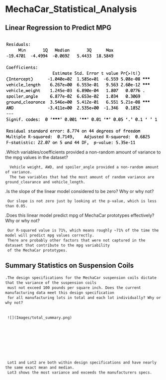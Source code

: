 # MechaCar_Statistical_Analysis

## Linear Regression to Predict MPG

<br>
    <img src="https://github.com/Kborh/MechaCar_Statistical_Analysis/blob/main/Images/coefficient.png">
    
<br>
   .Which variables/coefficients provided a non-random amount of variance to the mpg values in the dataset?
      
      Vehicle weight, AWD, and spoiler_angle provided a non-random amount of variance. 
      The two variables that had the most amount of random variance are ground_clearance and vehicle_length.
   
   .Is the slope of the linear model considered to be zero? Why or why not?
   
     Our slope is not zero just by looking at the p-value, which is less than 0.05.
   
   .Does this linear model predict mpg of MechaCar prototypes effectively? Why or why not?
   
     Our R-squared value is 71%, which means roughly ~71% of the time the model will predict mpg values correctly.
     There are probably other factors that were not captured in the datasaet that contribute to the mpg variability 
     of the MechaCar prototypes.


## Summary Statistics on Suspension Coils
    .The design specifications for the MechaCar suspension coils dictate that the variance of the suspension coils 
     must not exceed 100 pounds per square inch. Does the current manufacturing data meet this design specification 
     for all manufacturing lots in total and each lot individually? Why or why not?
     
     
     ![](Images/total_summary.png)
     
     
     
     
     
     
     
     
     Lot1 and Lot2 are both within design specifications and have nearly the same exact mean and median. 
     Lot3 shows the most variance and exceeds the manufacturers specs.


